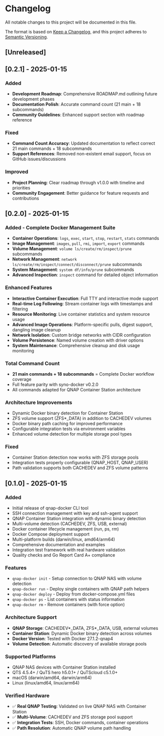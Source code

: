 # Changelog

All notable changes to this project will be documented in this file.

The format is based on [Keep a Changelog](https://keepachangelog.com/en/1.0.0/),
and this project adheres to [Semantic Versioning](https://semver.org/spec/v2.0.0.html).

## [Unreleased]

## [0.2.1] - 2025-01-15

### Added
- **Development Roadmap**: Comprehensive ROADMAP.md outlining future development phases
- **Documentation Polish**: Accurate command count (21 main + 18 subcommands)
- **Community Guidelines**: Enhanced support section with roadmap reference

### Fixed
- **Command Count Accuracy**: Updated documentation to reflect correct 21 main commands + 18 subcommands
- **Support References**: Removed non-existent email support, focus on GitHub issues/discussions

### Improved
- **Project Planning**: Clear roadmap through v1.0.0 with timeline and priorities
- **Community Engagement**: Better guidance for feature requests and contributions

## [0.2.0] - 2025-01-15

### Added - Complete Docker Management Suite
- **Container Operations**: `logs`, `exec`, `start`, `stop`, `restart`, `stats` commands
- **Image Management**: `images`, `pull`, `rmi`, `import`, `export` commands
- **Volume Management**: `volume ls/create/rm/inspect/prune` subcommands
- **Network Management**: `network ls/create/rm/inspect/connect/disconnect/prune` subcommands
- **System Management**: `system df/info/prune` subcommands
- **Advanced Inspection**: `inspect` command for detailed object information

### Enhanced Features
- **Interactive Container Execution**: Full TTY and interactive mode support
- **Real-time Log Following**: Stream container logs with timestamps and filtering
- **Resource Monitoring**: Live container statistics and system resource usage
- **Advanced Image Operations**: Platform-specific pulls, digest support, dangling image cleanup
- **Network Isolation**: Custom bridge networks with CIDR configuration
- **Volume Persistence**: Named volume creation with driver options
- **System Maintenance**: Comprehensive cleanup and disk usage monitoring

### Total Command Count
- **21 main commands + 18 subcommands** = Complete Docker workflow coverage
- Full feature parity with syno-docker v0.2.0
- All commands adapted for QNAP Container Station architecture

### Architecture Improvements
- Dynamic Docker binary detection for Container Station
- ZFS volume support (ZFS*_DATA) in addition to CACHEDEV volumes
- Docker binary path caching for improved performance
- Configurable integration tests via environment variables
- Enhanced volume detection for multiple storage pool types

### Fixed
- Container Station detection now works with ZFS storage pools
- Integration tests properly configurable (QNAP_HOST, QNAP_USER)
- Path validation supports both CACHEDEV and ZFS volume patterns

## [0.1.0] - 2025-01-15

### Added
- Initial release of qnap-docker CLI tool
- SSH connection management with key and ssh-agent support
- QNAP Container Station integration with dynamic binary detection
- Multi-volume detection (CACHEDEV, ZFS, USB, external)
- Docker container lifecycle management (run, ps, rm)
- Docker Compose deployment support
- Multi-platform builds (darwin/linux, amd64/arm64)
- Comprehensive documentation and examples
- Integration test framework with real hardware validation
- Quality checks and Go Report Card A+ compliance

### Features
- `qnap-docker init` - Setup connection to QNAP NAS with volume detection
- `qnap-docker run` - Deploy single containers with QNAP path helpers
- `qnap-docker deploy` - Deploy from docker-compose.yml files
- `qnap-docker ps` - List containers with status information
- `qnap-docker rm` - Remove containers (with force option)

### Architecture Support
- **QNAP Storage**: CACHEDEV*_DATA, ZFS*_DATA, USB, external volumes
- **Container Station**: Dynamic Docker binary detection across volumes
- **Docker Version**: Tested with Docker 27.1.2-qnap4
- **Volume Detection**: Automatic discovery of available storage pools

### Supported Platforms
- QNAP NAS devices with Container Station installed
- QTS 4.5.4+ / QuTS hero h5.0.1+ / QuTScloud c5.1.0+
- macOS (darwin/amd64, darwin/arm64)
- Linux (linux/amd64, linux/arm64)

### Verified Hardware
- ✅ **Real QNAP Testing**: Validated on live QNAP NAS with Container Station
- ✅ **Multi-Volume**: CACHEDEV and ZFS storage pool support
- ✅ **Integration Tests**: SSH, Docker commands, container operations
- ✅ **Path Resolution**: Automatic QNAP volume path handling